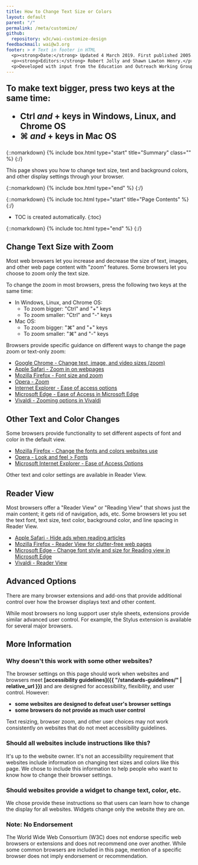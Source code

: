 ```yaml
---
title: How to Change Text Size or Colors
layout: default
parent: "/"
permalink: /meta/customize/
github:
  repository: w3c/wai-customize-design
feedbackmail: wai@w3.org
footer: > # Text in footer in HTML
  <p><strong>Date:</strong> Updated 4 March 2019. First published 2005. Testing roll-back.</p>
  <p><strong>Editors:</strong> Robert Jolly and Shawn Lawton Henry.</p>
  <p>Developed with input from the Education and Outreach Working Group (<a href="http://www.w3.org/WAI/EO/">EOWG</a>).</p>
---
```


<div style="font-size:1.4rem; font-weight:bold;" markdown="1">

To make text bigger, press two keys at the same time:

* **Ctrl** _and_ **+** keys in Windows, Linux, and Chrome OS
* **⌘** _and_ **+** keys in Mac OS

</div>

{::nomarkdown}
{% include box.html type="start" title="Summary" class="" %}
{:/}

This page shows you how to change text size, text and background colors, and other display settings through your browser.

{::nomarkdown}
{% include box.html type="end" %}
{:/}

{::nomarkdown}
{% include toc.html type="start" title="Page Contents" %}
{:/}

-   TOC is created automatically.
{:toc}

{::nomarkdown}
{% include toc.html type="end" %}
{:/}

## Change Text Size with Zoom

  <p>Most web browsers let you increase and decrease the size of text, images, and other web page content with "zoom" features. Some browsers let you choose to zoom only the text size.</p>
  <p>To change the zoom in most browsers, press the following two keys at the same time:</p>
  <ul>
    <li>In Windows, Linux, and Chrome OS:
      <ul>
        <li>To zoom bigger: "Ctrl" and "+" keys</li>
        <li>To zoom smaller: "Ctrl" and "-" keys</li>
      </ul>
    </li>
    <li>Mac OS:
      <ul>
        <li>To zoom bigger: "⌘" and "+" keys</li>
        <li>To zoom smaller: "⌘" and "-" keys</li>
      </ul>
    </li>
  </ul>

Browsers provide specific guidance on different ways to change the page zoom or text-only zoom:

* [Google Chrome - Change text, image, and video sizes (zoom)](https://support.google.com/chrome/answer/96810)
* [Apple Safari - Zoom in on webpages](https://support.apple.com/guide/safari/zoom-in-on-webpages-ibrw1068/mac)
* [Mozilla Firefox - Font size and zoom](https://support.mozilla.org/en-US/kb/font-size-and-zoom-increase-size-of-web-pages)
* [Opera - Zoom](https://help.opera.com/en/latest/browser-window/#zoom)
* [Internet Explorer - Ease of access options](https://support.microsoft.com/en-us/help/17456/windows-internet-explorer-ease-of-access-options)
* [Microsoft Edge - Ease of Access in Microsoft Edge](https://support.microsoft.com/en-gb/help/4000734/windows-10-microsoft-edge-ease-of-access)
* [Vivaldi - Zooming options in Vivaldi](https://help.vivaldi.com/article/zooming-options-in-vivaldi/)

## Other Text and Color Changes

Some browsers provide functionality to set different aspects of font and color in the default view.

* [Mozilla Firefox - Change the fonts and colors websites use](https://support.mozilla.org/en-US/kb/change-fonts-and-colors-websites-use)
* [Opera - Look and feel > Fonts](https://help.opera.com/en/presto/look-and-feel/#fonts)
* [Microsoft Internet Explorer - Ease of Access Options](https://support.microsoft.com/en-us/help/17456/windows-internet-explorer-ease-of-access-options)

Other text and color settings are available in Reader View.

## Reader View

Most browsers offer a "Reader View" or "Reading View" that shows just the main content; it gets rid of navigation, ads, etc. Some browsers let you set the text font, text size, text color, background color, and line spacing in Reader View.

* [Apple Safari - Hide ads when reading articles](https://support.apple.com/en-ca/guide/safari/hide-ads-when-reading-articles-sfri32632/mac)
* [Mozilla Firefox - Reader View for clutter-free web pages](https://support.mozilla.org/en-US/kb/firefox-reader-view-clutter-free-web-pages)
* [Microsoft Edge - Change font style and size for Reading view in Microsoft Edge](https://support.microsoft.com/en-us/help/4028023/microsoft-edge-change-font-style-and-size-for-reading-view)
* [Vivaldi - Reader View](https://help.vivaldi.com/article/reader-view/)

## Advanced Options

There are many browser extensions and add-ons that provide additional control over how the browser displays text and other content.

While most browsers no long support user style sheets, extensions provide similar advanced user control. For example, the Stylus extension is available for several major browsers.

## More Information

### Why doesn't this work with some other websites?

The browser settings on this page should work when websites and browsers meet **[accessibility guidelines]({{ "/standards-guidelines/" | relative_url }})** and are designed for accessibility, flexibility, and user control. However:
* **some websites are designed to defeat user's browser settings**
* **some browsers do not provide as much user control**

Text resizing, browser zoom, and other user choices may not work consistently on websites that do not meet accessibility guidelines.

### Should all websites include instructions like this?

It's up to the website owner. It's not an accessibility requirement that websites include information on changing text sizes and colors like this page. We chose to include this information to help people who want to know how to change their browser settings.

### Should websites provide a widget to change text, color, etc.

We chose provide these instructions so that users can learn how to change the display for all websites. Widgets change only the website they are on.

### Note: No Endorsement

The World Wide Web Consortium (W3C) does not endorse specific web browsers or extensions and does not recommend one over another. While some common browsers are included in this page, mention of a specific browser does not imply endorsement or recommendation.

